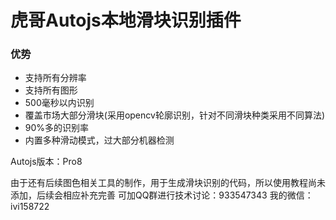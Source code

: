 # 虎哥Autojs本地滑块识别插件
### 优势
- 支持所有分辨率
- 支持所有图形
- 500毫秒以内识别
- 覆盖市场大部分滑块(采用opencv轮廓识别，针对不同滑块种类采用不同算法)
- 90%多的识别率
- 内置多种滑动模式，过大部分机器检测

Autojs版本：Pro8

由于还有后续图色相关工具的制作，用于生成滑块识别的代码，所以使用教程尚未添加，后续会相应补充完善
可加QQ群进行技术讨论：933547343
我的微信：ivi158722
